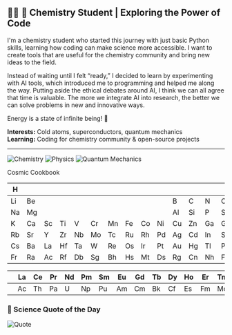 ## 👨‍🔬 🔬 Chemistry Student | Exploring the Power of Code

I'm a chemistry student who started this journey with just basic Python skills, learning how coding can make science more accessible. I want to create tools that are useful for the chemistry community and bring new ideas to the field.

Instead of waiting until I felt “ready,” I decided to learn by experimenting with AI tools, which introduced me to programming and helped me along the way. Putting aside the ethical debates around AI, I think we can all agree that time is valuable. The more we integrate AI into research, the better we can solve problems in new and innovative ways.

Energy is a state of infinite being! 🚀


**Interests:** Cold atoms, superconductors, quantum mechanics  
**Learning:** Coding for chemistry community & open-source projects  

---
![Chemistry](https://img.shields.io/badge/-Chemistry-blue?style=flat-square)
![Physics](https://img.shields.io/badge/-Physics-purple?style=flat-square)
![Quantum Mechanics](https://img.shields.io/badge/-Quantum--Mechanics-black?style=flat-square)

Cosmic Cookbook

| H  |    |    |    |    |    |    |    |    |    |    |    |    |    |    | He |
|----|----|----|----|----|----|----|----|----|----|----|----|----|----|----|----|
| Li | Be |    |    |    |    |    |    |    |    | B  | C  | N  | O  | F  | Ne |
| Na | Mg |    |    |    |    |    |    |    |    | Al | Si | P  | S  | Cl | Ar |
| K  | Ca | Sc | Ti | V  | Cr | Mn | Fe | Co | Ni | Cu | Zn | Ga | Ge | As | Se | Br | Kr |
| Rb | Sr | Y  | Zr | Nb | Mo | Tc | Ru | Rh | Pd | Ag | Cd | In | Sn | Sb | Te | I  | Xe |
| Cs | Ba | La | Hf | Ta | W  | Re | Os | Ir | Pt | Au | Hg | Tl | Pb | Bi | Po | At | Rn |
| Fr | Ra | Ac | Rf | Db | Sg | Bh | Hs | Mt | Ds | Rg | Cn | Nh | Fl | Mc | Lv | Ts | Og |

|      | La | Ce | Pr | Nd | Pm | Sm | Eu | Gd | Tb | Dy | Ho | Er | Tm | Yb | Lu |
|------|----|----|----|----|----|----|----|----|----|----|----|----|----|----|----|
|      | Ac | Th | Pa | U  | Np | Pu | Am | Cm | Bk | Cf | Es | Fm | Md | No | Lr |

### 🧪 Science Quote of the Day  
![Quote](https://quotes-github-readme.vercel.app/api?type=horizontal&theme=tokyonight)


